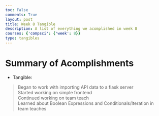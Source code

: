 ```yaml
---
toc: False
comments: True
layout: post
title: Week 8 Tangible
description: A list of everything we acomplished in week 8
courses: {'compsci': {'week': 8}}
type: tangibles
---
```


# Summary of Acomplishments

- Tangible:

> Began to work with importing API data to a flask server<br>
> Started working on simple frontend<br>
> Continued working on team teach <br>
> Learned about Boolean Expressions and Conditionals/Iteration in team teaches <br>
